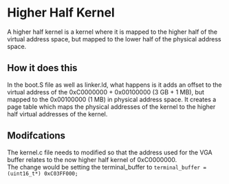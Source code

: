 # Higher Half Kernel 
A higher half kernel is a kernel where it is mapped to the higher half of the virtual address space, but mapped to the lower half of the physical address space. 

## How it does this 
In the boot.S file as well as linker.ld, what happens is it adds an offset to the virtual address of the 0xC0000000 + 0x00100000 (3 GB + 1 MB), but mapped to the 0x00100000 (1 MB) in physical address space. 
It creates a page table which maps the physical addresses of the kernel to the higher half virtual addresses of the kernel. 

## Modifcations 
The kernel.c file needs to modified so that the address used for the VGA buffer relates to the now higher half kernel of 0xC0000000.  
The change would be setting the terminal_buffer to  ```terminal_buffer = (uint16_t*) 0xC03FF000;```

